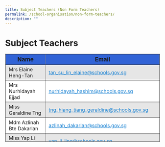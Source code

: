 ```yaml
---
title: Subject Teachers (Non Form Teachers)
permalink: /school-organisation/non-form-teachers/
description: ""
---
```

Subject Teachers
================

<table border="1" width="803" style="box-sizing: inherit; border-collapse: collapse; border-spacing: 0px; max-width: 100%; height: 285px; width: 856.333px;"><tbody style="box-sizing: inherit;"><tr style="box-sizing: inherit; background: rgb(49, 99, 214); height: 25px;"><td style="box-sizing: inherit; padding: 5px 10px; height: 25px; text-align: center; width: 352.896px;"><span style="box-sizing: inherit; font-size: 14pt;"><strong style="box-sizing: inherit; font-weight: bold;">Name</strong></span></td><td style="box-sizing: inherit; padding: 5px 10px; text-align: center; height: 25px; width: 502.438px;"><span style="box-sizing: inherit; font-size: 14pt;"><strong style="box-sizing: inherit; font-weight: bold;">Email</strong></span></td></tr><tr style="box-sizing: inherit; background: rgb(230, 230, 230); height: 25px;"><td style="box-sizing: inherit; padding: 5px 10px; height: 25px; width: 352.896px;">Mrs Elaine Heng-Tan</td><td style="box-sizing: inherit; padding: 5px 10px; height: 25px; width: 502.438px;"><a href="mailto:tan_su_lin_elaine@schools.gov.sg" style="box-sizing: inherit; background-color: transparent; transition: all 0.25s ease-in-out 0s; text-decoration: underline; color: rgb(27, 131, 211);">tan_su_lin_elaine@schools.gov.sg</a></td></tr><tr style="box-sizing: inherit; background: rgb(255, 255, 255); height: 25px;"><td style="box-sizing: inherit; padding: 5px 10px; height: 25px; width: 352.896px;">Mrs Nurhidayah Ejjad</td><td style="box-sizing: inherit; padding: 5px 10px; height: 25px; width: 502.438px;"><a href="mailto:nurhidayah_hashim@schools.gov.sg" style="box-sizing: inherit; background-color: transparent; transition: all 0.25s ease-in-out 0s; text-decoration: underline; color: rgb(27, 131, 211);">nurhidayah_hashim@schools.gov.sg</a></td></tr><tr style="box-sizing: inherit; background: rgb(230, 230, 230); height: 21px;"><td style="box-sizing: inherit; padding: 5px 10px; height: 21px; width: 352.896px;">Miss Geraldine Tng</td><td style="box-sizing: inherit; padding: 5px 10px; height: 21px; width: 502.438px;"><a href="mailto:tng_hiang_tiang_geraldine@schools.gov.sg" style="box-sizing: inherit; background-color: transparent; transition: all 0.25s ease-in-out 0s; text-decoration: underline; color: rgb(27, 131, 211);">tng_hiang_tiang_geraldine@schools.gov.sg</a></td></tr><tr style="box-sizing: inherit; background: rgb(255, 255, 255); height: 21px;"><td style="box-sizing: inherit; padding: 5px 10px; height: 21px; width: 352.896px;">Mdm Azlinah Bte Dakarlan</td><td style="box-sizing: inherit; padding: 5px 10px; height: 21px; width: 502.438px;"><a href="mailto:azlinah_dakarlan@schools.gov.sg" style="box-sizing: inherit; background-color: transparent; transition: all 0.25s ease-in-out 0s; text-decoration: underline; color: rgb(27, 131, 211);">azlinah_dakarlan@schools.gov.sg</a></td></tr><tr style="box-sizing: inherit; background: rgb(230, 230, 230); height: 21px;"><td style="box-sizing: inherit; padding: 5px 10px; height: 21px; width: 352.896px;">Miss Yap Li Ling</td><td style="box-sizing: inherit; padding: 5px 10px; height: 21px; width: 502.438px;"><a href="mailto:yap_li_ling@schools.gov.sg" style="box-sizing: inherit; background-color: transparent; transition: all 0.25s ease-in-out 0s; text-decoration: underline; color: rgb(27, 131, 211);">yap_li_ling@schools.gov.sg</a></td></tr><tr style="box-sizing: inherit; background: rgb(255, 255, 255); height: 21px;"><td style="box-sizing: inherit; padding: 5px 10px; height: 21px; width: 352.896px;">Mr Adnan Bin Omar</td><td style="box-sizing: inherit; padding: 5px 10px; height: 21px; width: 502.438px;"><a href="mailto:adnan_omar@schools.gov.sg" style="box-sizing: inherit; background-color: transparent; transition: all 0.25s ease-in-out 0s; text-decoration: underline; color: rgb(27, 131, 211);">adnan_omar@schools.gov.sg</a></td></tr><tr style="box-sizing: inherit; background: rgb(230, 230, 230); height: 21px;"><td style="box-sizing: inherit; padding: 5px 10px; height: 21px; width: 352.896px;">Mrs Joycelyn Soo</td><td style="box-sizing: inherit; padding: 5px 10px; height: 21px; width: 502.438px;"><a href="mailto:yeo_su_yong_joycelyn@schools.gov.sg" style="box-sizing: inherit; background-color: transparent; transition: all 0.25s ease-in-out 0s; text-decoration: underline; color: rgb(27, 131, 211);">yeo_su_yong_joycelyn@schools.gov.sg</a></td></tr><tr style="box-sizing: inherit; background: rgb(255, 255, 255); height: 21px;"><td style="box-sizing: inherit; padding: 5px 10px; height: 21px; width: 352.896px;">Mdm Noor Hafizah Bte Hamis</td><td style="box-sizing: inherit; padding: 5px 10px; height: 21px; width: 502.438px;"><a href="mailto:noor_hafizah_hamis@schools.gov.sg" style="box-sizing: inherit; background-color: transparent; transition: all 0.25s ease-in-out 0s; text-decoration: underline; color: rgb(27, 131, 211);">noor_hafizah_hamis@schools.gov.sg</a></td></tr><tr style="box-sizing: inherit; background: rgb(230, 230, 230); height: 21px;"><td style="box-sizing: inherit; padding: 5px 10px; height: 21px; width: 352.896px;">Mrs Ruth Pakiam</td><td style="box-sizing: inherit; padding: 5px 10px; height: 21px; width: 502.438px;"><a href="mailto:ruth_josephine_arul_soosay@schools.gov.sg" style="box-sizing: inherit; background-color: transparent; transition: all 0.25s ease-in-out 0s; text-decoration: underline; color: rgb(27, 131, 211);">ruth_josephine_arul_soosay@schools.gov.sg</a></td></tr></tbody></table>